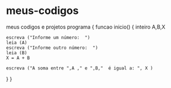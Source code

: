 # meus-codigos
meus codigos e projetos
programa {
  funcao inicio() {
    inteiro A,B,X


    escreva ("Informe um número:  ")
    leia (A)
    escreva ("Informe outro número:  ")
    leia (B)
    X = A + B

    escreva ("A soma entre ",A ," e ",B,"  é igual a: ", X )
  
  }
}
